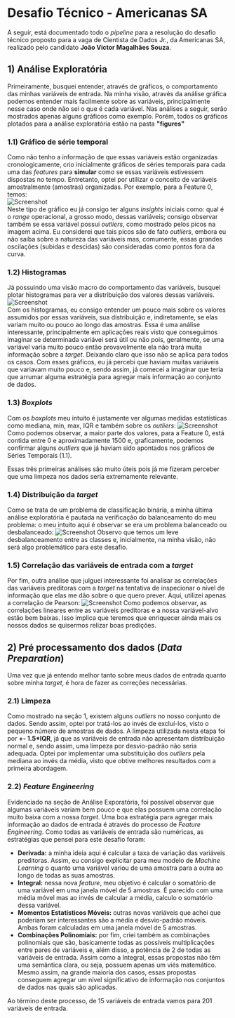 # Desafio Técnico - Americanas SA
A seguir, está documentado todo o <em>pipeline</em> para a resolução do desafio técnico proposto para a vaga de Cientista de Dados Jr., da Americanas SA, realizado pelo candidato <strong>João Victor Magalhães Souza</strong>.

## 1) Análise Exploratória
Primeiramente, busquei entender, através de gráficos, o comportamento das minhas variáveis de entrada. Na minha visão, através da análise gráfica podemos entender mais facilmente sobre as variáveis, principalmente nesse caso onde não sei o que é cada variável. Nas análises a seguir, serão mostrados apenas alguns gráficos como exemplo. Porém, todos os gráficos plotados para a análise exploratória estão na pasta <strong>"figures"</strong>
### 1.1) Gráfico de série temporal
Como não tenho a informação de que essas variáveis estão organizadas cronologicamente, crio inicialmente gráficos de séries temporais para cada uma das <em>features</em> para <strong>simular</strong> como se essas variáveis estivessem dispostas no tempo. Entretanto, optei por utilizar o conceito de variáveis amostralmente (amostras) organizadas. Por exemplo, para a Feature 0, temos:
<br>
![Screenshot](figures/time_series_feature0.png)
<br>
Neste tipo de gráfico eu já consigo ter alguns <em>insights</em> iniciais como: qual é o <em>range</em> operacional, a grosso modo, dessas variáveis; consigo observar também se essa variável possui <em>outliers</em>, como mostrado pelos picos na imagem acima. Eu considerei que tais picos são de fato <em>outliers</em>, embora eu não saiba sobre a natureza das variáveis mas, comumente, essas grandes oscilações (subidas e descidas) são consideradas como pontos fora da curva.

### 1.2) Histogramas
Já possuindo uma visão macro do comportamento das variáveis, busquei plotar histogramas para ver a distribuição dos valores dessas variáveis.
<br>
![Screenshot](figures/histogram_feature0.png)
<br>
Com os histogramas, eu consigo entender um pouco mais sobre os valores assumidos por essas variáveis, sua distribuição e, indiretamente, se elas variam muito ou pouco ao longo das amostras. Essa é uma análise interessante, principalmente em aplicações reais visto que conseguimos imaginar se determinada variávei será útil ou não pois, geralmente, se uma variável varia muito pouco então provavelmente ela não trará muita informação sobre a <em>target</em>. Deixando claro que isso não se aplica para todos os casos.
Com esses gráficos, eu já percebi que haviam muitas variáveis que variavam muito pouco e, sendo assim, já comecei a imaginar que teria que arrumar alguma estratégia para agregar mais informação ao conjunto de dados.

### 1.3) <em>Boxplots</em>
Com os <em>boxplots</em> meu intuito é justamente ver algumas medidas estatísticas como mediana, min, max, IQR e também sobre os <em>outliers</em>:
![Screenshot](figures/box_plot_feature0.png)
Como podemos observar, a maior parte dos valores, para a Feature 0, está contida entre 0 e aproximadamente 1500 e, graficamente, podemos confirmar alguns <em>outliers</em> que já haviam sido apontados nos gráficos de Séries Temporais (1.1).

Essas três primeiras análises são muito úteis pois já me fizeram perceber que uma limpeza nos dados seria extremamente relevante.

### 1.4) Distribuição da <em>target</em>
Como se trata de um problema de classificação binária, a minha última análise exploratória é pautada na verificação do balanceamento do meu problema: o meu intuito aqui é observar se era um problema balanceado ou desbalanceado:
![Screenshot](figures/target_distribuition.png)
Observo que temos um leve desbalanceamento entre as classes e, inicialmente, na minha visão, não será algo problemático para este desafio.

### 1.5) Correlação das variáveis de entrada com a <em>target</em>
Por fim, outra análise que julguei interessante foi analisar as correlações das variáveis preditoras com a <em>target</em> na tentativa de inspecionar o nível de informação que elas me dão sobre o que quero prever. Aqui, utilizei apenas a correlação de Pearson:
![Screenshot](figures/correlation_plot.png)
Como podemos observar, as correlações lineares entre as variáveis preditoras e a nossa variável-alvo estão bem baixas. Isso implica que teremos que enriquecer ainda mais os nossos dados se quisermos relizar boas predições.

## 2) Pré processamento dos dados (<em>Data Preparation</em>)
Uma vez que já entendo melhor tanto sobre meus dados de entrada quanto sobre minha <em>target</em>, é hora de fazer as correções necessárias.

### 2.1) Limpeza
Como mostrado na seção 1, existem alguns <em>outliers</em> no nosso conjunto de dados. Sendo assim, optei por tratá-los ao invés de excluí-los, visto o pequeno número de amostras de dados. A limpeza utilizada nesta etapa foi por <strong>+- 1.5*IQR</strong>, já que as variáveis de entrada não apresentam distribuição normal e, sendo assim, uma limpeza por desvio-padrão não seria adequada. Optei por implementar uma substituição dos <em>outliers</em> pela mediana ao invés da média, visto que obtive melhores resultados com a primeira abordagem.

### 2.2) <em>Feature Engineering</em>
Evidenciado na seção de Análise Exporatória, foi possível observar que algumas variáveis variam bem pouco e que elas possuem uma correlação muito baixa com a nossa <em>target</em>. Uma boa estratégia para agregar mais informação ao dados de entrada é através do processo de <em>Feature Engineering</em>. Como todas as variáveis de entrada são numéricas, as estratégias que pensei para este desafio foram:
- <strong>Derivada:</strong> a minha ideia aqui é calcular a taxa de variação das variáveis preditoras. Assim, eu consigo explicitar para meu modelo de <em>Machine Learning</em> o quanto uma variável variou de uma amostra para a outra ao longo de todas as suas amostras.
- <strong>Integral:</strong> nessa nova <em>feature</em>, meu objetivo é calcular o somatório de uma variável em uma janela móvel de 5 amostras. É parecido com uma média móvel mas ao invés de calcular a média, calculo o somatório dessa variável. 
- <strong>Momentos Estatísticos Móveis:</strong> outras novas variáveis que achei que poderiam ser interessantes são a média e desvio-padrão móveis. Ambas foram calculadas em uma janela móvel de 5 amostras.
- <strong>Combinações Polinomiais:</strong> por fim, criei também as combinações polinomiais que são, basicamente todas as possíveis multiplicações entre pares de variáveis e, além disso, a potência de 2 de todas as variáveis de entrada. Assim como a Integral, essas propostas não têm uma semântica clara, ou seja, possuem apenas um viés matemático. Mesmo assim, na grande maioria dos casos, essas propostas conseguem agregar um nível significativo de informação nos conjuntos de dados nas quais são aplicadas.

Ao término deste processo, de 15 variáveis de entrada vamos para 201 variáveis de entrada.